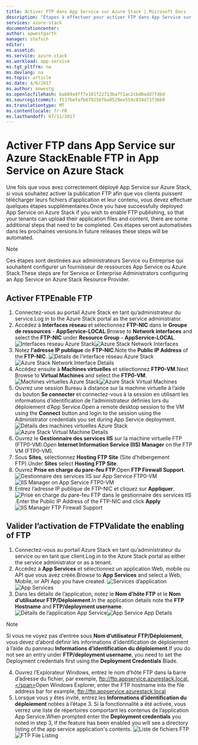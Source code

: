 ```yaml
---
title: Activer FTP dans App Service sur Azure Stack | Microsoft Docs
description: "Étapes à effectuer pour activer FTP dans App Service sur Azure Stack"
services: azure-stack
documentationcenter: 
author: apwestgarth
manager: stefsch
editor: 
ms.assetid: 
ms.service: azure-stack
ms.workload: app-service
ms.tgt_pltfrm: na
ms.devlang: na
ms.topic: article
ms.date: 4/6/2017
ms.author: anwestg
ms.openlocfilehash: bab69a9ff7e101f22713ba7f1ac2cbd0add7fdbd
ms.sourcegitcommit: f537befafb079256fba0529ee554c034d73f36b0
ms.translationtype: MT
ms.contentlocale: fr-FR
ms.lasthandoff: 07/11/2017
---
```

# <a name="enable-ftp-in-app-service-on-azure-stack"></a><span data-ttu-id="3c99d-103">Activer FTP dans App Service sur Azure Stack</span><span class="sxs-lookup"><span data-stu-id="3c99d-103">Enable FTP in App Service on Azure Stack</span></span>

<span data-ttu-id="3c99d-104">Une fois que vous avez correctement déployé App Service sur Azure Stack, si vous souhaitez activer la publication FTP afin que vos clients puissent télécharger leurs fichiers d’application et leur contenu, vous devez effectuer quelques étapes supplémentaires.</span><span class="sxs-lookup"><span data-stu-id="3c99d-104">Once you have successfully deployed App Service on Azure Stack if you wish to enable FTP publishing, so that your tenants can upload their application files and content, there are some additional steps that need to be completed.</span></span>  <span data-ttu-id="3c99d-105">Ces étapes seront automatisées dans les prochaines versions.</span><span class="sxs-lookup"><span data-stu-id="3c99d-105">In future releases these steps will be automated.</span></span>

> [!NOTE]
> <span data-ttu-id="3c99d-106">Ces étapes sont destinées aux administrateurs Service ou Entreprise qui souhaitent configurer un fournisseur de ressources App Service ou Azure Stack.</span><span class="sxs-lookup"><span data-stu-id="3c99d-106">These steps are for Service or Enterprise Administrators configuring an App Service on Azure Stack Resource Provider.</span></span>

## <a name="enable-ftp"></a><span data-ttu-id="3c99d-107">Activer FTP</span><span class="sxs-lookup"><span data-stu-id="3c99d-107">Enable FTP</span></span>

1.  <span data-ttu-id="3c99d-108">Connectez-vous au portail Azure Stack en tant qu’administrateur du service.</span><span class="sxs-lookup"><span data-stu-id="3c99d-108">Log in to the Azure Stack portal as the service administrator.</span></span>
2.  <span data-ttu-id="3c99d-109">Accédez à **Interfaces réseau** et sélectionnez **FTP-NIC** dans le **Groupe de ressources** - **AppService-LOCAL**.</span><span class="sxs-lookup"><span data-stu-id="3c99d-109">Browse to **Network interfaces** and select the **FTP-NIC** under **Resource Group** - **AppService-LOCAL**.</span></span> <span data-ttu-id="3c99d-110">![Interfaces réseau Azure Stack][1]</span><span class="sxs-lookup"><span data-stu-id="3c99d-110">![Azure Stack Network Interfaces][1]</span></span>
3.  <span data-ttu-id="3c99d-111">Notez **l’adresse IP publique** de **FTP-NIC**.</span><span class="sxs-lookup"><span data-stu-id="3c99d-111">Note the **Public IP Address** of the **FTP-NIC**.</span></span> 
<span data-ttu-id="3c99d-112">![Détails de l’interface réseau Azure Stack][2]</span><span class="sxs-lookup"><span data-stu-id="3c99d-112">![Azure Stack Network Interface Details][2]</span></span>
4.  <span data-ttu-id="3c99d-113">Accédez ensuite à **Machines virtuelles** et sélectionnez **FTP0-VM**.</span><span class="sxs-lookup"><span data-stu-id="3c99d-113">Next Browse to **Virtual Machines** and select the **FTP0-VM**.</span></span> <span data-ttu-id="3c99d-114">![Machines virtuelles Azure Stack][3]</span><span class="sxs-lookup"><span data-stu-id="3c99d-114">![Azure Stack Virtual Machines][3]</span></span>
5.  <span data-ttu-id="3c99d-115">Ouvrez une session Bureau à distance sur la machine virtuelle à l’aide du bouton **Se connecter** et connectez-vous à la session en utilisant les informations d’identification de l’administrateur définies lors du déploiement d’App Service.</span><span class="sxs-lookup"><span data-stu-id="3c99d-115">Open a remote desktop session to the VM using the **Connect** button and login to the session using the Administrator credentials you set during App Service deployment.</span></span>  
<span data-ttu-id="3c99d-116">![Détails des machines virtuelles Azure Stack][4]</span><span class="sxs-lookup"><span data-stu-id="3c99d-116">![Azure Stack Virtual Machine Details][4]</span></span>
6.  <span data-ttu-id="3c99d-117">Ouvrez le **Gestionnaire des services IIS** sur la machine virtuelle FTP (FTP0-VM).</span><span class="sxs-lookup"><span data-stu-id="3c99d-117">Open **Internet Information Service (IIS) Manager** on the FTP VM (FTP0-VM).</span></span>
7.  <span data-ttu-id="3c99d-118">Sous **Sites**, sélectionnez **Hosting FTP Site** (Site d’hébergement FTP).</span><span class="sxs-lookup"><span data-stu-id="3c99d-118">Under **Sites** select **Hosting FTP Site**.</span></span>
8.  <span data-ttu-id="3c99d-119">Ouvrez **Prise en charge du pare-feu FTP**.</span><span class="sxs-lookup"><span data-stu-id="3c99d-119">Open **FTP Firewall Support**.</span></span> <span data-ttu-id="3c99d-120">![Gestionnaire des services IIS sur App Service FTP0-VM][5]</span><span class="sxs-lookup"><span data-stu-id="3c99d-120">![IIS Manager on App Service FTP0-VM][5]</span></span>
9.  <span data-ttu-id="3c99d-121">Entrez l’adresse IP publique de FTP-NIC et cliquez sur **Appliquer**. ![Prise en charge du pare-feu FTP dans le gestionnaire des services IIS][6].</span><span class="sxs-lookup"><span data-stu-id="3c99d-121">Enter the Public IP Address of the FTP-NIC and click **Apply** ![IIS Manager FTP Firewall Support][6]</span></span>

## <a name="validate-the-enabling-of-ftp"></a><span data-ttu-id="3c99d-122">Valider l’activation de FTP</span><span class="sxs-lookup"><span data-stu-id="3c99d-122">Validate the enabling of FTP</span></span>

1.  <span data-ttu-id="3c99d-123">Connectez-vous au portail Azure Stack en tant qu’administrateur du service ou en tant que client.</span><span class="sxs-lookup"><span data-stu-id="3c99d-123">Log in to the Azure Stack portal as either the service administrator or as a tenant.</span></span>
2.  <span data-ttu-id="3c99d-124">Accédez à **App Services** et sélectionnez un application Web, mobile ou API que vous avez créée.</span><span class="sxs-lookup"><span data-stu-id="3c99d-124">Browse to **App Services** and select a Web, Mobile, or API App you have created.</span></span> <span data-ttu-id="3c99d-125">![Services d’application][7]</span><span class="sxs-lookup"><span data-stu-id="3c99d-125">![App Services][7]</span></span>
3.  <span data-ttu-id="3c99d-126">Dans les détails de l’application, notez le **Nom d’hôte FTP** et le **Nom d’utilisateur FTP/Déploiement**.</span><span class="sxs-lookup"><span data-stu-id="3c99d-126">In the application details note the **FTP Hostname** and **FTP/deployment username**.</span></span> <span data-ttu-id="3c99d-127">![Détails de l’application App Service][8]</span><span class="sxs-lookup"><span data-stu-id="3c99d-127">![App Service App Details][8]</span></span>
> [!NOTE]
> <span data-ttu-id="3c99d-128">Si vous ne voyez pas d’entrée sous **Nom d’utilisateur FTP/Déploiement**, vous devez d’abord définir les informations d’identification de déploiement à l’aide du panneau **Informations d’identification du déploiement**.</span><span class="sxs-lookup"><span data-stu-id="3c99d-128">If you do not see an entry under **FTP/deployment username**, you need to set the Deployment credentials first using the **Deployment Credentials** Blade.</span></span>

4.  <span data-ttu-id="3c99d-129">Ouvrez l’Explorateur Windows, entrez le nom d’hôte FTP dans la barre d’adresse du fichier, par exemple, ftp://ftp.appservice.azurestack.local.</span><span class="sxs-lookup"><span data-stu-id="3c99d-129">Open Windows Explorer, enter the FTP hostname into the file address bar for example, ftp://ftp.appservice.azurestack.local</span></span>
5.  <span data-ttu-id="3c99d-130">Lorsque vous y êtes invité, entrez les **Informations d’identification du déploiement** notées à l’étape 3. Si la fonctionnalité a été activée, vous verrez une liste de répertoires comportant les contenus de l’application App Service.</span><span class="sxs-lookup"><span data-stu-id="3c99d-130">When prompted enter the **Deployment credentials** you noted in step 3, if the feature has been enabled you will see a directory listing of the app service application's contents.</span></span> <span data-ttu-id="3c99d-131">![Liste de fichiers FTP][9]</span><span class="sxs-lookup"><span data-stu-id="3c99d-131">![FTP File Listing][9]</span></span>
<!--Image references-->
[1]: ./media/azure-stack-app-service-enable-ftp/azure-stack-app-service-enable-ftp-network-interfaces.png
[2]: ./media/azure-stack-app-service-enable-ftp/azure-stack-app-service-enable-ftp-network-interface-details.png
[3]: ./media/azure-stack-app-service-enable-ftp/azure-stack-app-service-enable-ftp-virtual-machines.png
[4]: ./media/azure-stack-app-service-enable-ftp/azure-stack-app-service-enable-ftp-virtual-machines-FTP0-VM.png
[5]: ./media/azure-stack-app-service-enable-ftp/azure-stack-app-service-enable-ftp-IIS-Manager.png
[6]: ./media/azure-stack-app-service-enable-ftp/azure-stack-app-service-enable-ftp-IIS-Manager-FTP-Firewall-Support.png
[7]: ./media/azure-stack-app-service-enable-ftp/azure-stack-app-service-enable-ftp-validate-app-services.png
[8]: ./media/azure-stack-app-service-enable-ftp/azure-stack-app-service-enable-ftp-validate-app-service-app-detail.png
[9]: ./media/azure-stack-app-service-enable-ftp/azure-stack-app-service-enable-ftp-validate-ftp-file-listing.png
